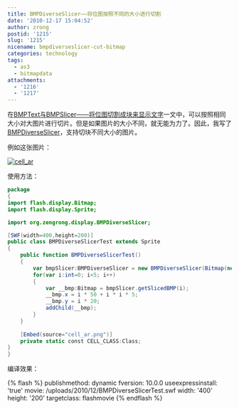 ```yaml
---
title: BMPDiverseSlicer——将位图按照不同的大小进行切割
date: '2010-12-17 15:04:52'
author: zrong
postid: '1215'
slug: '1215'
nicename: bmpdiverseslicer-cut-bitmap
categories: technology
tags:
  - as3
  - bitmapdata
attachments:
  - '1216'
  - '1217'
---
```


在[BMPText与BMPSlicer——将位图切割成块来显示文字][2]一文中，可以按照相同大小对大图片进行切片。但是如果图片的大小不同，就无能为力了。因此，我写了[BMPDiverseSlicer](http://code.google.com/p/zrong/source/browse/trunk/src/org/zengrong/display/BMPDiverseSlicer.as)，支持切块不同大小的图片。

例如这张图片：  

[![](/uploads/2010/12/cell_ar.png "cell_ar")](/uploads/2010/12/cell_ar.png)  
<!--more-->  
使用方法：

``` actionscript
package
{
import flash.display.Bitmap;
import flash.display.Sprite;

import org.zengrong.display.BMPDiverseSlicer;

[SWF(width=400,height=200)]
public class BMPDiverseSlicerTest extends Sprite
{
    public function BMPDiverseSlicerTest()
    {
        var bmpSlicer:BMPDiverseSlicer = new BMPDiverseSlicer(Bitmap(new CELL_CLASS()).bitmapData, [38,47,59,71,86], [42,53,66,80,96]);
        for(var i:int=0; i<5; i++)
        {
            var __bmp:Bitmap = bmpSlicer.getSlicedBMP(i);
            __bmp.x = i * 50 + i * i * 5;
            __bmp.y = i * 20;
            addChild(__bmp);
        }
    }
    
    [Embed(source="cell_ar.png")]
    private static const CELL_CLASS:Class;
}
}
```

编译效果：

{% flash %}
publishmethod: dynamic
fversion: 10.0.0
useexpressinstall: 'true'
movie: /uploads/2010/12/BMPDiverseSlicerTest.swf
width: '400'
height: '200'
targetclass: flashmovie
{% endflash %}

[1]: https://github.com/zrong/as3/blob/master/src/org/zengrong/display/bmp/BMPDiverseSlicer.as
[2]: http://blog.zengrong.net/post/1202.html
